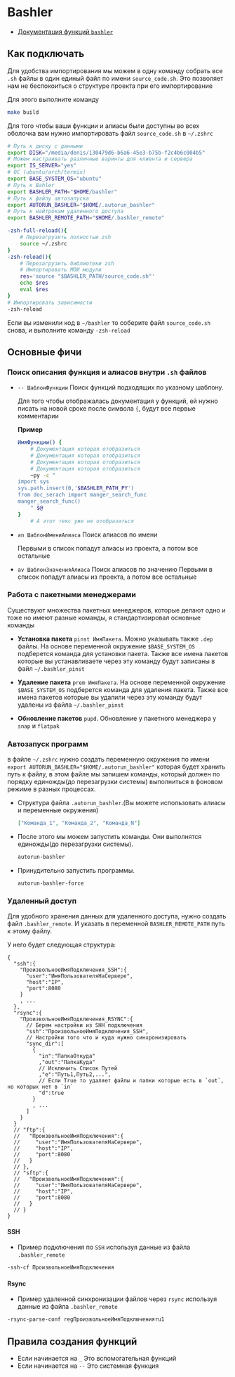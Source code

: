 # Bashler

- [Документация функций `bashler`](./doc_source_code.md#документация-функций-bashler)

## Как подключать

Для удобства импортирования мы можем в одну команду собрать
все `.sh` файлы в один единый файл по имени `source_code.sh`.
Это позволяет нам не беспокоиться о структуре проекта при его импортирование

Для этого выполните команду

```bash
make build
```

Для того чтобы ваши функции и алиасы были доступны во всех оболочка вам нужно импортировать файл `source_code.sh` в `~/.zshrc`

```bash
# Путь к диску с данными
export DISK="/media/denis/130479d6-b6a6-45e3-b75b-f2c4b6c004b5"
# Можем настраивать различные варинты для клиента и сервера
export IS_SERVER="yes"
# ОС (ubuntu/arch/termix)
export BASE_SYSTEM_OS="ubuntu"
# Путь к Bahler
export BASHLER_PATH="$HOME/bashler"
# Путь к файлу автозапуска
export AUTORUN_BASHLER="$HOME/.autorun_bashler"
# Путь к найтрокам удаленного доступа
export BASHLER_REMOTE_PATH="$HOME/.bashler_remote"

-zsh-full-reload(){
    # Перезагрузить полностью zsh
    source ~/.zshrc
}
-zsh-reload(){
    # Перезагрузить библиотеки zsh
    # Импортировать МОИ модули
    res='source "$BASHLER_PATH/source_code.sh"'
    echo $res
    eval $res
}
# Импортировать зависимости
-zsh-reload
```

Если вы изменили код в `~/bashler` то соберите файл `source_code.sh` снова, и выполните команду `-zsh-reload`

## Основные фичи

### Поиск описания функция и алиасов внутри `.sh` файлов

- `-- ШаблонФункции` Поиск функций подходящих по указному шаблону.

  Для того чтобы отображалась документация у функций, ей нужно писать на новой сроке после символа `{`, будут все первые комментарии

  **Пример**

  ```bash
  ИмяФункции() {
      # Документация которая отобразиться
      # Документация которая отобразиться
      # Документация которая отобразиться
      # Документация которая отобразиться
      ~py -c "
  import sys
  sys.path.insert(0,'$BASHLER_PATH_PY')
  from doc_serach import manger_search_func
  manger_search_func()
      " $@
  }
      # А этот текс уже не отобразиться
  ```

- `an ШаблонИмениАлиаса` Поиск алиасов по имени

  Первыми в список попадут алиасы из проекта, а потом все остальные

- `av ШаблонЗначенияАлиаса` Поиск алиасов по значению
  Первыми в список попадут алиасы из проекта, а потом все остальные

### Работа с пакетными менеджерами

Существуют множества пакетных менеджеров, которые делают одно и тоже но имеют разные команды, я стандартизировал основные команды

- **Установка пакета** `pinst ИмяПакета`. Можно указывать также `.dep` файлы. На основе переменной окружение `$BASE_SYSTEM_OS` подберется команда для установки пакета. Также все имена пакетов которые вы устанавливаете через эту команду будут записаны в файл `~/.bashler_pinst`

- **Удаление пакета** `prem ИмяПакета`. На основе переменной окружение `$BASE_SYSTEM_OS` подберется команда для удаления пакета. Также все имена пакетов которые вы удалили через эту команду будут удалены из файла `~/.bashler_pinst`

- **Обновление пакетов** `pupd`. Обновление у пакетного менеджера у `snap` и `flatpak`

### Автозапуск программ

в файле `~/.zshrc` нужно создать переменную окружения по имени `export AUTORUN_BASHLER="$HOME/.autorun_bashler"` которая будет хранить путь к файлу, в этом файле мы запишем команды, который должен по порядку единожды(до перезагрузки системы) выполниться в фоновом режиме в разных процессах.

- Структура файла `.autorun_bashler`.(Вы можете использовать алиасы и переменные окружения)

  ```json
  ["Команда_1", "Команда_2", "Команда_N"]
  ```

- После этого мы можем запустить команды. Они выполнятся единожды(до перезагрузки системы).

  ```bash
  autorun-bashler
  ```

- Принудительно запустить программы.

  ```
  autorun-bashler-force
  ```

### Удаленный доступ

Для удобного хранения данных для удаленного доступа, нужно создать файл `.bashler_remote`. И указать в переменной `BASHLER_REMOTE_PATH` путь к этому файлу.

У него будет следующая структура:

```jsonc
{
  "ssh":{
    "ПроизвольноеИмяПодключения_SSH":{
      "user":"ИмяПользователяНаСервере",
      "host":"IP", 
      "port":8080
    }
    , ...
  },
  "rsync":{
    "ПроизвольноеИмяПодключения_RSYNC":{
      // Берем настройки из SHH подключения
      "ssh":"ПроизвольноеИмяПодключения_SSH",
      // Настройки того что и куда нужно синхронизировать
      "sync_dir":[
        {
          "in":"ПапкаОткуда"
          ,"out":"ПапкаКуда"
          // Исключить Список Путей
          ,"e":"Путь1,Путь2,...",
          // Если True то удаляет файлы и папки которые есть в `out`, но которых нет в `in`
          "d":true
        }
        , ...
      ]
    }
  }
  // "ftp":{
  //   "ПроизвольноеИмяПодключения":{
  //     "user":"ИмяПользователяНаСервере",
  //     "host":"IP",
  //     "port":8080
  //   }
  // },
  // "sftp":{
  //   "ПроизвольноеИмяПодключения":{
  //     "user":"ИмяПользователяНаСервере",
  //     "host":"IP",
  //     "port":8080
  //   }
  // }
}
```

#### SSH

- Пример подключения по `SSH` используя данные из файла `.bashler_remote`

```bash
-ssh-cf ПроизвольноеИмяПодключения
```

#### Rsync

- Пример удаленной синхронизации файлов через `rsync` используя данные из файла `.bashler_remote`

```bash
-rsync-parse-conf regПроизвольноеИмяПодключенияru1 
```

## Правила создания функций

- Если начинается на `_` Это вспомогательная функций
- Если начинается на `--` Это системная функция
